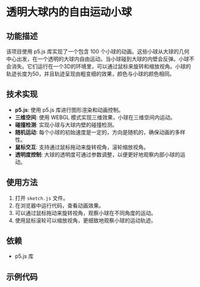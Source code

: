 # 透明大球内的自由运动小球

## 功能描述
该项目使用 p5.js 库实现了一个包含 100 个小球的动画。这些小球从大球的几何中心出发，在一个透明的大球内自由运动。当小球碰到大球的内壁会反弹。小球不会消失。它们运行在一个3D的环境里，可以通过鼠标来旋转和缩放视角。小球的轨迹长度为50，并且轨迹呈现由粗变细的效果，颜色与小球的颜色相同。

## 技术实现
- **p5.js**: 使用 p5.js 库进行图形渲染和动画控制。
- **三维空间**: 使用 WEBGL 模式实现三维效果，小球在三维空间内运动。
- **碰撞检测**: 实现小球与大球内壁的碰撞检测。
- **随机运动**: 每个小球的初始速度是一定的，方向是随机的，确保动画的多样性。
- **鼠标交互**: 支持通过鼠标拖动来旋转视角，滚轮缩放视角。
- **透明度控制**: 大球的透明度可通过参数调整，以便更好地观察内部小球的运动。

## 使用方法
1. 打开 `sketch.js` 文件。
2. 在浏览器中运行代码，查看动画效果。
3. 可以通过鼠标拖动来旋转视角，观察小球在不同角度的运动。
4. 使用鼠标滚轮可以缩放视角，更细致地观察小球的运动轨迹。

## 依赖
- p5.js 库

## 示例代码